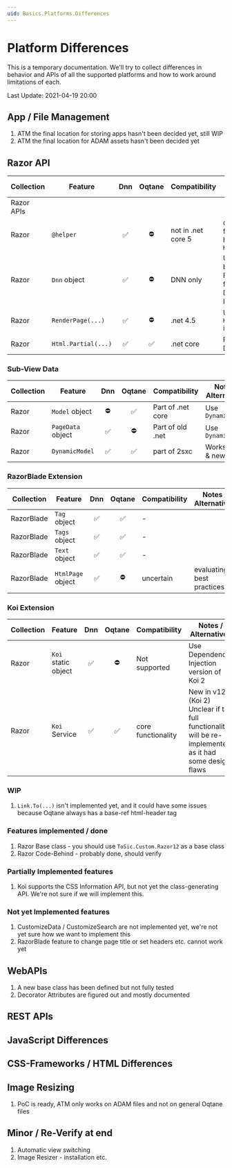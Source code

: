 ```yaml
---
uid: Basics.Platforms.Differences
---
```


# Platform Differences

This is a temporary documentation. We'll try to collect differences in behavior and APIs of all the supported platforms and how to work around limitations of each. 

Last Update: 2021-04-19 20:00

## App / File Management

1. ATM the final location for storing apps hasn't been decided yet, still WIP
1. ATM the final location for ADAM assets hasn't been decided yet

## Razor API

| Collection | Feature | Dnn | Oqtane | Compatibility | Notes / Alternatives |
| ---------- |-------- | :-: | :----: | --- | ---
| Razor APIs
| Razor | `@helper` | ✅ | ⛔ | not in .net core 5 | create a separate file for each helper and use `Html.Partial(...)`
| Razor | `Dnn` object | ✅ | ⛔ | DNN only | Use `CmsContext`, a bit more limited. For Oqtane features use Dependency Injection. 
| Razor | `RenderPage(...)` | ✅ | ⛔ | .net 4.5 | Use `Html.Partial(...)` instead
| Razor | `Html.Partial(...)` | ✅ | ✅ | .net core | Polyfill added to DNN in 2sxc 12

### Sub-View Data

| Collection | Feature | Dnn | Oqtane | Compatibility | Notes / Alternatives |
| ---------- |-------- | :-: | :----: | --- | ---
| Razor | `Model` object | ⛔ | ✅ | Part of .net core | Use `DynamicModel`
| Razor | `PageData` object | ✅ | ⛔ | Part of old .net | Use `DynamicModel`
| Razor | `DynamicModel` | ✅ | ✅ | part of 2sxc | Works in old & new


### RazorBlade Extension

| Collection | Feature | Dnn | Oqtane | Compatibility | Notes / Alternatives |
| ---------- |-------- | :-: | :----: | --- | ---
| RazorBlade | `Tag` object | ✅ | ✅ | - | 
| RazorBlade | `Tags` object | ✅ | ✅ | - | 
| RazorBlade | `Text` object | ✅ | ✅ | - | 
| RazorBlade | `HtmlPage` object | ✅ | ⛔ | uncertain | evaluating best practices


### Koi Extension

| Collection | Feature | Dnn | Oqtane | Compatibility | Notes / Alternatives |
| ---------- |-------- | :-: | :----: | --- | ---
| Razor | `Koi` static object | ✅ | ⛔ | Not supported | Use Dependency Injection version of Koi 2
| Razor | `Koi` Service | ✅ | ✅ | core functionality | New in v12 (Koi 2) Unclear if the full functionality will be re-implemented, as it had some design flaws

### WIP

1. `Link.To(...)` isn't implemented yet, and it could have some issues because Oqtane always has a base-ref html-header tag

### Features implemented / done

1. Razor Base class - you should use `ToSic.Custom.Razor12` as a base class
1. Razor Code-Behind - probably done, should verify


### Partially Implemented features

1. Koi supports the CSS Information API, but not yet the class-generating API. We're not sure if we will implement this. 


### Not yet Implemented features

1. CustomizeData / CustomizeSearch are not implemented yet, we're not yet sure how we want to implement this
1. RazorBlade feature to change page title or set headers etc. cannot work yet


## WebAPIs

1. A new base class has been defined but not fully tested
1. Decorator Attributes are figured out and mostly documented


## REST APIs




## JavaScript Differences



## CSS-Frameworks / HTML Differences



## Image Resizing

1. PoC is ready, ATM only works on ADAM files and not on general Oqtane files




## Minor / Re-Verify at end

1. Automatic view switching
1. Image Resizer - installation etc.